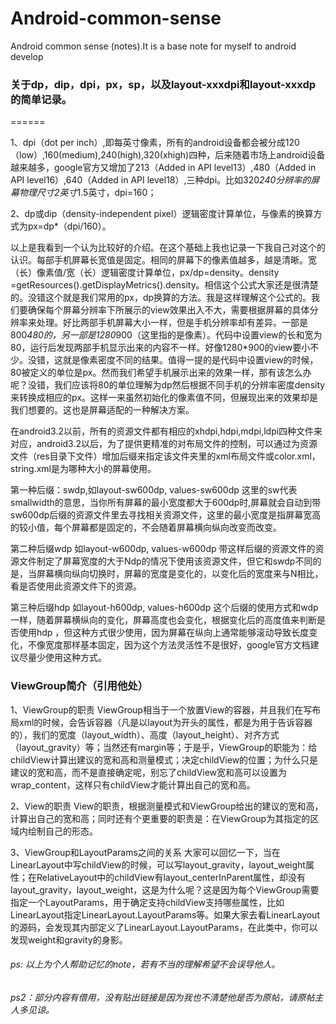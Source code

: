 # Android-common-sense
Android common sense (notes).It is a base note for myself to android develop

### 关于dp，dip，dpi，px，sp，以及layout-xxxdpi和layout-xxxdp的简单记录。
======

  1、dpi（dot per inch）,即每英寸像素，所有的android设备都会被分成120（low）,160(medium),240(high),320(xhigh)四种，后来随着市场上android设备越来越多，google官方又增加了213（Added in API level13）,480（Added in API level16）,640（Added in API level18）,三种dpi。比如320*240分辨率的屏幕物理尺寸2英寸*1.5英寸，dpi=160；
  
  2、dp或dip（density-independent pixel）逻辑密度计算单位，与像素的换算方式为px=dp*（dpi/160）。
  
  以上是我看到一个认为比较好的介绍。在这个基础上我也记录一下我自己对这个的认识。每部手机屏幕长宽值是固定。相同的屏幕下的像素值越多，越是清晰。宽（长）像素值/宽（长）逻辑密度计算单位，px/dp=density。density =getResources().getDisplayMetrics().density。相信这个公式大家还是很清楚的。没错这个就是我们常用的px，dp换算的方法。我是这样理解这个公式的。我们要确保每个屏幕分辨率下所展示的view效果出入不大，需要根据屏幕的具体分辨率来处理。好比两部手机屏幕大小一样，但是手机分辨率却有差异。一部是800*480的，另一部是1280*900（这里指的是像素）。代码中设置view的长和宽为80，运行后发现两部手机显示出来的内容不一样。好像1280*900的view要小不少。没错，这就是像素密度不同的结果。值得一提的是代码中设置view的时候，80被定义的单位是px。然而我们希望手机展示出来的效果一样，那有该怎么办呢？没错，我们应该将80的单位理解为dp然后根据不同手机的分辨率密度density来转换成相应的px。这样一来虽然初始化的像素值不同，但展现出来的效果却是我们想要的。这也是屏幕适配的一种解决方案。
  
  在android3.2以前，所有的资源文件都有相应的xhdpi,hdpi,mdpi,ldpi四种文件来对应，android3.2以后，为了提供更精准的对布局文件的控制，可以通过为资源文件（res目录下文件）增加后缀来指定该文件夹里的xml布局文件或color.xml，string.xml是为哪种大小的屏幕使用。
  
第一种后缀：sw<N>dp,如layout-sw600dp, values-sw600dp
  这里的sw代表smallwidth的意思，当你所有屏幕的最小宽度都大于600dp时,屏幕就会自动到带sw600dp后缀的资源文件里去寻找相关资源文件，这里的最小宽度是指屏幕宽高的较小值，每个屏幕都是固定的，不会随着屏幕横向纵向改变而改变。
  
第二种后缀w<N>dp 如layout-w600dp, values-w600dp
  带这样后缀的资源文件的资源文件制定了屏幕宽度的大于Ndp的情况下使用该资源文件，但它和sw<N>dp不同的是，当屏幕横向纵向切换时，屏幕的宽度是变化的，以变化后的宽度来与N相比，看是否使用此资源文件下的资源。
  
第三种后缀h<N>dp 如layout-h600dp, values-h600dp
  这个后缀的使用方式和w<N>dp一样，随着屏幕横纵向的变化，屏幕高度也会变化，根据变化后的高度值来判断是否使用h<N>dp ，但这种方式很少使用，因为屏幕在纵向上通常能够滚动导致长度变化，不像宽度那样基本固定，因为这个方法灵活性不是很好，google官方文档建议尽量少使用这种方式。
  
### ViewGroup简介（引用他处）

1、ViewGroup的职责
ViewGroup相当于一个放置View的容器，并且我们在写布局xml的时候，会告诉容器（凡是以layout为开头的属性，都是为用于告诉容器的），我们的宽度（layout_width）、高度（layout_height）、对齐方式（layout_gravity）等；当然还有margin等；于是乎，ViewGroup的职能为：给childView计算出建议的宽和高和测量模式；决定childView的位置；为什么只是建议的宽和高，而不是直接确定呢，别忘了childView宽和高可以设置为wrap_content，这样只有childView才能计算出自己的宽和高。

2、View的职责
View的职责，根据测量模式和ViewGroup给出的建议的宽和高，计算出自己的宽和高；同时还有个更重要的职责是：在ViewGroup为其指定的区域内绘制自己的形态。

3、ViewGroup和LayoutParams之间的关系
大家可以回忆一下，当在LinearLayout中写childView的时候，可以写layout_gravity，layout_weight属性；在RelativeLayout中的childView有layout_centerInParent属性，却没有layout_gravity，layout_weight，这是为什么呢？这是因为每个ViewGroup需要指定一个LayoutParams，用于确定支持childView支持哪些属性，比如LinearLayout指定LinearLayout.LayoutParams等。如果大家去看LinearLayout的源码，会发现其内部定义了LinearLayout.LayoutParams，在此类中，你可以发现weight和gravity的身影。
  
###### ps: 以上为个人帮助记忆的note，若有不当的理解希望不会误导他人。
  
###### ps2：部分内容有借用，没有贴出链接是因为我也不清楚他是否为原帖，请原帖主人多见谅。
